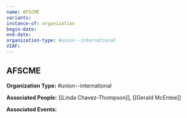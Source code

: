```yaml
---
name: AFSCME
variants: 
instance-of: organization
begin-date: 
end-date: 
organization-type: #union--international
VIAF: 
---
```

## AFSCME

**Organization Type:** #union--international

**Associated People:** [[Linda Chavez-Thompson]], [[Gerald McEntee]]

**Associated Events:** 